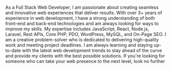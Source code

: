 As a Full Stack Web Developer, I am passionate about creating seamless and innovative web experiences that deliver results. With over 3+ years of experience in web development, I have a strong understanding of both front-end and back-end technologies and am always looking for ways to improve my skills. My expertise includes JavaScript, React, Node.js, Laravel, Rest APIs, Core PHP, PDO, WordPress, MySQL, and On-Page SEO. I am a creative problem-solver who is dedicated to delivering high-quality work and meeting project deadlines. I am always learning and staying up-to-date with the latest web development trends to stay ahead of the curve and provide my clients with the best possible solutions. If you're looking for someone who can take your web presence to the next level, look no further
